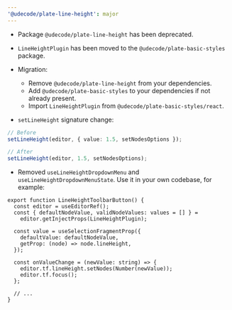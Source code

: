 ```yaml
---
'@udecode/plate-line-height': major
---
```


- Package `@udecode/plate-line-height` has been deprecated.
- `LineHeightPlugin` has been moved to the `@udecode/plate-basic-styles` package.
- Migration:

  - Remove `@udecode/plate-line-height` from your dependencies.
  - Add `@udecode/plate-basic-styles` to your dependencies if not already present.
  - Import `LineHeightPlugin` from `@udecode/plate-basic-styles/react`.

- `setLineHeight` signature change:

```ts
// Before
setLineHeight(editor, { value: 1.5, setNodesOptions });

// After
setLineHeight(editor, 1.5, setNodesOptions);
```

- Removed `useLineHeightDropdownMenu` and `useLineHeightDropdownMenuState`. Use it in your own codebase, for example:

```tsx
export function LineHeightToolbarButton() {
  const editor = useEditorRef();
  const { defaultNodeValue, validNodeValues: values = [] } =
    editor.getInjectProps(LineHeightPlugin);

  const value = useSelectionFragmentProp({
    defaultValue: defaultNodeValue,
    getProp: (node) => node.lineHeight,
  });

  const onValueChange = (newValue: string) => {
    editor.tf.lineHeight.setNodes(Number(newValue));
    editor.tf.focus();
  };

  // ...
}
```
